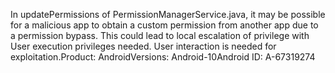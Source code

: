 In updatePermissions of PermissionManagerService.java, it may be possible for a malicious app to obtain a custom permission from another app due to a permission bypass. This could lead to local escalation of privilege with User execution privileges needed. User interaction is needed for exploitation.Product: AndroidVersions: Android-10Android ID: A-67319274